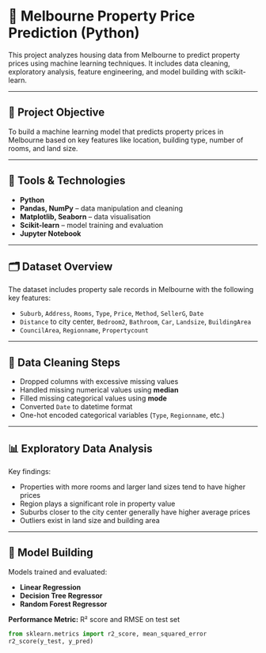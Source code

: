 # 🏡 Melbourne Property Price Prediction (Python)

This project analyzes housing data from Melbourne to predict property prices using machine learning techniques. It includes data cleaning, exploratory analysis, feature engineering, and model building with scikit-learn.

---

## 🎯 Project Objective

To build a machine learning model that predicts property prices in Melbourne based on key features like location, building type, number of rooms, and land size.

---

## 🧰 Tools & Technologies

- **Python**  
- **Pandas, NumPy** – data manipulation and cleaning  
- **Matplotlib, Seaborn** – data visualisation  
- **Scikit-learn** – model training and evaluation  
- **Jupyter Notebook**

---

## 🗂️ Dataset Overview

The dataset includes property sale records in Melbourne with the following key features:

- `Suburb`, `Address`, `Rooms`, `Type`, `Price`, `Method`, `SellerG`, `Date`
- `Distance` to city center, `Bedroom2`, `Bathroom`, `Car`, `Landsize`, `BuildingArea`
- `CouncilArea`, `Regionname`, `Propertycount`

---

## 🧼 Data Cleaning Steps

- Dropped columns with excessive missing values  
- Handled missing numerical values using **median**  
- Filled missing categorical values using **mode**  
- Converted `Date` to datetime format  
- One-hot encoded categorical variables (`Type`, `Regionname`, etc.)

---

## 📊 Exploratory Data Analysis

Key findings:
- Properties with more rooms and larger land sizes tend to have higher prices  
- Region plays a significant role in property value  
- Suburbs closer to the city center generally have higher average prices  
- Outliers exist in land size and building area

---

## 🧠 Model Building

Models trained and evaluated:
- **Linear Regression**  
- **Decision Tree Regressor**  
- **Random Forest Regressor**

**Performance Metric:** R² score and RMSE on test set

```python
from sklearn.metrics import r2_score, mean_squared_error
r2_score(y_test, y_pred)
